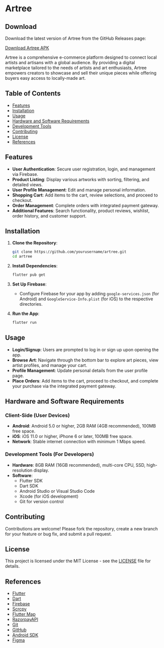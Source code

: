 # Artree

## Download

Download the latest version of Artree from the GitHub Releases page:

[Download Artree APK](https://github.com/Adarsh-Dev-Singh/deathnote-0/blob/main/Ansh/Artree.apk)


Artree is a comprehensive e-commerce platform designed to connect local artists and artisans with a global audience. By providing a digital marketplace tailored to the needs of artists and art enthusiasts, Artree empowers creators to showcase and sell their unique pieces while offering buyers easy access to locally-made art.

## Table of Contents

- [Features](#features)
- [Installation](#installation)
- [Usage](#usage)
- [Hardware and Software Requirements](#hardware-and-software-requirements)
- [Development Tools](#development-tools)
- [Contributing](#contributing)
- [License](#license)
- [References](#references)

## Features

- **User Authentication**: Secure user registration, login, and management via Firebase.
- **Product Listing**: Display various artworks with sorting, filtering, and detailed views.
- **User Profile Management**: Edit and manage personal information.
- **Shopping Cart**: Add items to the cart, review selections, and proceed to checkout.
- **Order Management**: Complete orders with integrated payment gateway.
- **Additional Features**: Search functionality, product reviews, wishlist, order history, and customer support.

## Installation

1. **Clone the Repository**:
    ```bash
    git clone https://github.com/yourusername/artree.git
    cd artree
    ```

2. **Install Dependencies**:
    ```bash
    flutter pub get
    ```

3. **Set Up Firebase**:
    - Configure Firebase for your app by adding `google-services.json` (for Android) and `GoogleService-Info.plist` (for iOS) to the respective directories.

4. **Run the App**:
    ```bash
    flutter run
    ```

## Usage

- **Login/Signup**: Users are prompted to log in or sign up upon opening the app.
- **Browse Art**: Navigate through the bottom bar to explore art pieces, view artist profiles, and manage your cart.
- **Profile Management**: Update personal details from the user profile page.
- **Place Orders**: Add items to the cart, proceed to checkout, and complete your purchase via the integrated payment gateway.

## Hardware and Software Requirements

### Client-Side (User Devices)

- **Android**: Android 5.0 or higher, 2GB RAM (4GB recommended), 100MB free space.
- **iOS**: iOS 11.0 or higher, iPhone 6 or later, 100MB free space.
- **Network**: Stable internet connection with minimum 1 Mbps speed.

### Development Tools (For Developers)

- **Hardware**: 8GB RAM (16GB recommended), multi-core CPU, SSD, high-resolution display.
- **Software**: 
  - Flutter SDK
  - Dart SDK
  - Android Studio or Visual Studio Code
  - Xcode (for iOS development)
  - Git for version control

## Contributing

Contributions are welcome! Please fork the repository, create a new branch for your feature or bug fix, and submit a pull request.

## License

This project is licensed under the MIT License - see the [LICENSE](LICENSE) file for details.

## References

- [Flutter](https://flutter.dev/)
- [Dart](https://dart.dev/guides)
- [Firebase](https://firebase.google.com/docs)
- [Scrcpy](https://github.com/Genymobile/scrcpy)
- [Flutter Map](https://docs.fleaflet.dev/)
- [RazorpayAPI](https://razorpay.com/docs/api/)
- [Git](https://git-scm.com/doc)
- [GitHub](https://docs.github.com/en)
- [Android SDK](https://developer.android.com/develop)
- [Figma](https://www.figma.com/resources/learn-design/)
